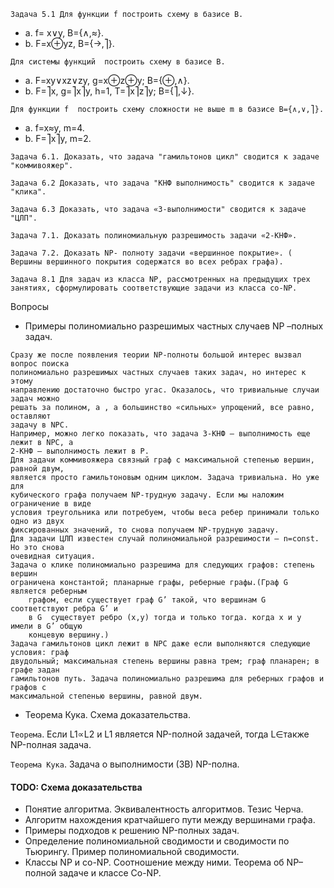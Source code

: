 `Задача 5.1 Для функции f построить схему в базисе B.`

- a. f= x∨y, B={∧,≈}.
- b. F=x⊕yz, B={→,⎤}.

`Для системы функций  построить схему в базисе B.`

- a. F=xy∨xz∨zy, g=x⊕z⊕y; B={⊕,∧}.
- b. F=⎤x, g=⎤x⎤y, h=1, T=⎤x⎤z⎤y; B={⎤,↓}.

`Для функции f  построить схему сложности не выше m в базисе B={∧,∨,⎤}.`
- a. f=x≈y, m=4.
- b. F=⎤x⎤y, m=2.

`Задача 6.1. Доказать, что задача "гамильтонов цикл" сводится к задаче "коммивояжер".`

`Задача 6.2 Доказать, что задача "КНФ выполнимость" сводится к задаче "клика".`

`Задача 6.3 Доказать, что задача «3-выполнимости" сводится к задаче "ЦЛП".`

`Задача 7.1. Доказать полиномиальную разрешимость задачи «2-КНФ».`

`Задача 7.2. Доказать NP- полноту задачи «вершинное покрытие». ( Вершины вершинного покрытия содержатся во всех ребрах графа).`

`Задача 8.1 Для задач из класса NP, рассмотренных на предыдущих трех занятиях, сформулировать соответствующие задачи из класса co-NP.`

Вопросы

- Примеры полиномиально разрешимых частных случаев  NP –полных задач.

```
Сразу же после появления теории NP-полноты большой интерес вызвал вопрос поиска
полиномиально разрешимых частных случаев таких задач, но интерес к этому
направлению достаточно быстро угас. Оказалось, что тривиальные случаи задач можно
решать за полином, а , а большинство «сильных» упрощений, все равно, оставляют
задачу в NPC.
Например, можно легко показать, что задача 3-КНФ – выполнимость еще лежит в NPC, а
2-КНФ – выполнимость лежит в P.
Для задачи коммивояжера связный граф с максимальной степенью вершин, равной двум,
является просто гамильтоновым одним циклом. Задача тривиальна. Но уже для
кубического графа получаем NP-трудную задачу. Если мы наложим ограничение в виде
условия треугольника или потребуем, чтобы веса ребер принимали только одно из двух
фиксированных значений, то снова получаем NP-трудную задачу.
Для задачи ЦЛП известен случай полиномиальной разрешимости – n=const. Но это снова
очевидная ситуация.
Задача о клике полиномиально разрешима для следующих графов: степень вершин
ограничена константой; планарные графы, реберные графы.(Граф G является реберным
    графом, если существует граф G’ такой, что вершинам G соответствуют ребра G’ и
    в G  существует ребро (x,y) тогда и только тогда. когда x и y имели в G’ общую
    концевую вершину.)
Задача гамильтонов цикл лежит в NPC даже если выполняются следующие условия: граф
двудольный; максимальная степень вершины равна трем; граф планарен; в графе задан
гамильтонов путь. Задача полиномиально разрешима для реберных графов и графов с
максимальной степенью вершины, равной двум.
```

- Теорема Кука. Схема доказательства.

`Теорема`. Если L1∝L2 и L1 является NP-полной задачей, тогда L∈также NP-полная задача.

`Теорема Кука`. Задача о выполнимости (ЗВ) NP-полна.

#### TODO: Схема доказательства

- Понятие алгоритма. Эквивалентность алгоритмов. Тезис Черча.
- Алгоритм нахождения кратчайшего пути между вершинами графа.
- Примеры подходов к решению NP-полных задач.
- Определение полиномиальной сводимости и сводимости по Тьюрингу. Пример полиномиальной сводимости.
- Классы NP и co-NP. Соотношение между ними. Теорема об  NP–полной задаче и классе Co-NP.
